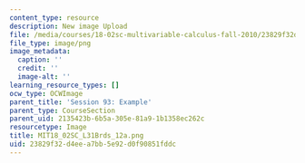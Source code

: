 ```yaml
---
content_type: resource
description: New image Upload
file: /media/courses/18-02sc-multivariable-calculus-fall-2010/23829f32d4eea7bb5e92d0f90851fddc_MIT18_02SC_L31Brds_12a.png
file_type: image/png
image_metadata:
  caption: ''
  credit: ''
  image-alt: ''
learning_resource_types: []
ocw_type: OCWImage
parent_title: 'Session 93: Example'
parent_type: CourseSection
parent_uid: 2135423b-6b5a-305e-81a9-1b1358ec262c
resourcetype: Image
title: MIT18_02SC_L31Brds_12a.png
uid: 23829f32-d4ee-a7bb-5e92-d0f90851fddc
---
```

